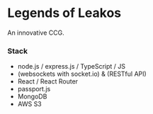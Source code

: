# Legends of Leakos

An innovative CCG.

### Stack

- node.js / express.js / TypeScript / JS
- (websockets with socket.io) & (RESTful API)
- React / React Router
- passport.js
- MongoDB
- AWS S3
